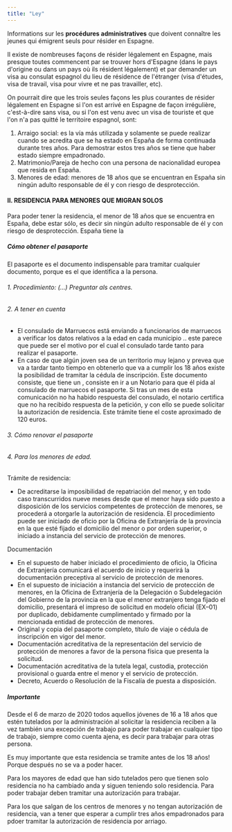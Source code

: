 ```yaml
---
title: "Ley"
---
```


Informations sur les **procédures administratives** que doivent connaître les jeunes qui émigrent seuls pour résider en Espagne.

Il existe de nombreuses façons de résider légalement en Espagne, mais presque toutes commencent par se trouver hors d'Espagne (dans le pays d'origine ou dans un pays où ils résident légalement) et par demander un visa au consulat espagnol du lieu de résidence de l'étranger (visa d'études, visa de travail, visa pour vivre et ne pas travailler, etc).

On pourrait dire que les trois seules façons les plus courantes de résider légalement en Espagne si l'on est arrivé en Espagne de façon irrégulière, c'est-à-dire sans visa, ou si l'on est venu avec un visa de touriste et que l'on n'a pas quitté le territoire espagnol, sont:

1. Arraigo social: es la vía más utilizada y solamente se puede realizar cuando se acredita que se ha estado en España de forma continuada durante tres años. Para demostrar estos tres años se tiene que haber estado siempre empadronado.
2. Matrimonio/Pareja de hecho con una persona de nacionalidad europea que resida en España.
3. Menores de edad: menores de 18 años que se encuentran en España sin ningún adulto responsable de él y con riesgo de desprotección.

#### II. RESIDENCIA PARA MENORES QUE MIGRAN SOLOS

Para poder tener la residencia, el menor de 18 años que se encuentra en España, debe estar sólo, es decir sin ningún adulto responsable de él y con riesgo de desprotección. España tiene la



##### Cómo obtener el pasaporte
El pasaporte es el documento indispensable para tramitar cualquier documento, porque es el que identifica a la persona.

###### 1. Procedimiento: (…) Preguntar als centres.
###### 2. A tener en cuenta
- El consulado de Marruecos está enviando a funcionarios de marruecos a verificar los datos relativos a la edad en cada municipio .. este parece que puede ser el motivo por el cual el consulado tarde tanto para realizar el pasaporte.
- En caso de que algún joven sea de un territorio muy lejano y prevea que va a tardar tanto tiempo en obtenerlo que va a cumplir los 18 años existe la posibilidad de tramitar la cédula de inscripción. Este documento consiste, que tiene un , consiste en ir a un Notario para que él pida al consulado de marruecos el pasaporte. Si tras un mes de esta comunicación no ha habido respuesta del consulado, el notario certifica que no ha recibido respuesta de la petición, y con ello se puede solicitar la autorización de residencia. Este trámite tiene el coste aproximado de 120 euros.

###### 3. Cómo renovar el pasaporte
###### 4. Para los menores de edad.
Trámite de residencia:
- De acreditarse la imposibilidad de repatriación del menor, y en todo caso transcurridos nueve meses desde que el menor haya sido puesto a disposición de los servicios competentes de protección de menores, se procederá a otorgarle la autorización de residencia. El procedimiento puede ser iniciado de oficio por la Oficina de Extranjería de la provincia en la que esté fijado el domicilio del menor o por orden superior, o iniciado a instancia del servicio de protección de menores.

Documentación
- En el supuesto de haber iniciado el procedimiento de oficio, la Oficina de Extranjería comunicará el acuerdo de inicio y requerirá la documentación preceptiva al servicio de protección de menores.
- En el supuesto de iniciación a instancia del servicio de protección de menores, en la Oficina de Extranjería de la Delegación o Subdelegación del Gobierno de la provincia en la que el menor extranjero tenga fijado el domicilio, presentará el impreso de solicitud en modelo oficial (EX–01) por duplicado, debidamente cumplimentado y firmado por la mencionada entidad de protección de menores.
- Original y copia del pasaporte completo, título de viaje o cédula de inscripción en vigor del menor.
- Documentación acreditativa de la representación del servicio de protección de menores a favor de la persona física que presenta la solicitud.
- Documentación acreditativa de la tutela legal, custodia, protección provisional o guarda entre el menor y el servicio de protección.
- Decreto, Acuerdo o Resolución de la Fiscalía de puesta a disposición.

##### Importante

Desde el 6 de marzo de 2020 todos aquellos jóvenes de 16 a 18 años que estén tutelados por la administración al solicitar la residencia reciben a la vez también una excepción de trabajo para poder trabajar en cualquier tipo de trabajo, siempre como cuenta ajena, es decir para trabajar para otras persona.

Es muy importante que esta residencia se tramite antes de los 18 años! Porque después no se va a poder hacer.

Para los mayores de edad que han sido tutelados pero que tienen solo residencia no ha cambiado anda y siguen teniendo solo residencia. Para poder trabajar deben tramitar una autorización para trabajar.

Para los que salgan de los centros de menores y no tengan autorización de residencia, van a tener que esperar a cumplir tres años empadronados para pdoer tramitar la autorización de residencia por arriago.
